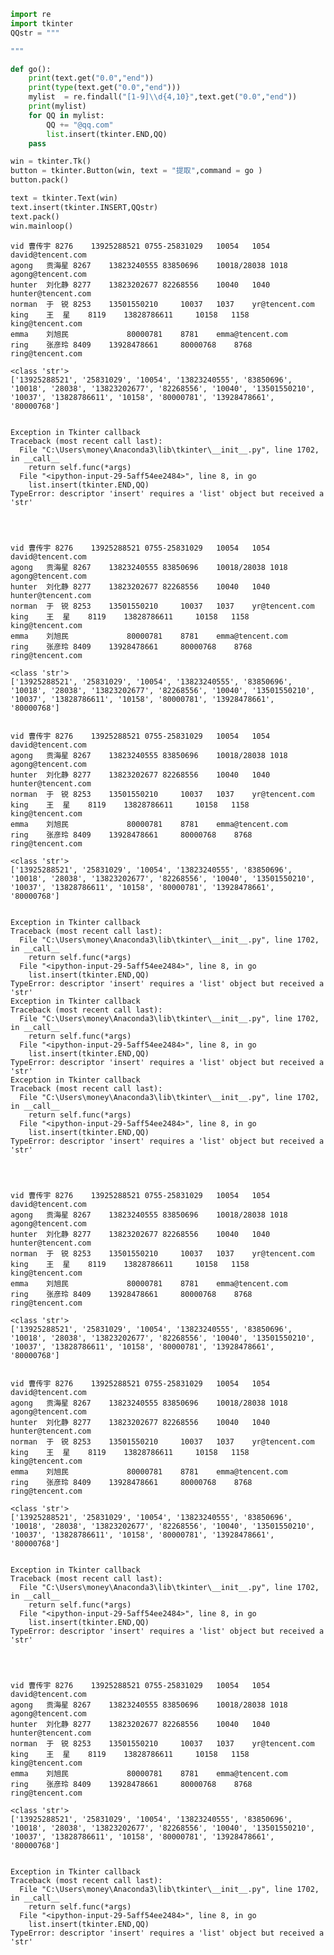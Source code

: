 

```python
import re
import tkinter
QQstr = """

"""
```


```python
def go():
    print(text.get("0.0","end"))
    print(type(text.get("0.0","end")))
    mylist  = re.findall("[1-9]\\d{4,10}",text.get("0.0","end"))
    print(mylist)
    for QQ in mylist:
        QQ += "@qq.com"
        list.insert(tkinter.END,QQ)
    pass
```


```python
win = tkinter.Tk()
button = tkinter.Button(win, text = "提取",command = go )
button.pack()

text = tkinter.Text(win)
text.insert(tkinter.INSERT,QQstr)
text.pack()
win.mainloop()
```

    
    
    vid	曹传宇	8276	13925288521	0755-25831029	10054	1054	david@tencent.com
    agong	贡海星	8267	13823240555	83850696	10018/28038	1018	agong@tencent.com
    hunter	刘化静	8277	13823202677	82268556	10040	1040	hunter@tencent.com
    norman	于　锐	8253	13501550210		10037	1037	yr@tencent.com
    king	王  星	8119	13828786611		10158	1158	king@tencent.com
    emma	刘旭民				80000781	8781	emma@tencent.com
    ring	张彦玲	8409	13928478661		80000768	8768	ring@tencent.com
    
    <class 'str'>
    ['13925288521', '25831029', '10054', '13823240555', '83850696', '10018', '28038', '13823202677', '82268556', '10040', '13501550210', '10037', '13828786611', '10158', '80000781', '13928478661', '80000768']
    

    Exception in Tkinter callback
    Traceback (most recent call last):
      File "C:\Users\money\Anaconda3\lib\tkinter\__init__.py", line 1702, in __call__
        return self.func(*args)
      File "<ipython-input-29-5aff54ee2484>", line 8, in go
        list.insert(tkinter.END,QQ)
    TypeError: descriptor 'insert' requires a 'list' object but received a 'str'
    

    
    
    vid	曹传宇	8276	13925288521	0755-25831029	10054	1054	david@tencent.com
    agong	贡海星	8267	13823240555	83850696	10018/28038	1018	agong@tencent.com
    hunter	刘化静	8277	13823202677	82268556	10040	1040	hunter@tencent.com
    norman	于　锐	8253	13501550210		10037	1037	yr@tencent.com
    king	王  星	8119	13828786611		10158	1158	king@tencent.com
    emma	刘旭民				80000781	8781	emma@tencent.com
    ring	张彦玲	8409	13928478661		80000768	8768	ring@tencent.com
    
    <class 'str'>
    ['13925288521', '25831029', '10054', '13823240555', '83850696', '10018', '28038', '13823202677', '82268556', '10040', '13501550210', '10037', '13828786611', '10158', '80000781', '13928478661', '80000768']
    
    
    vid	曹传宇	8276	13925288521	0755-25831029	10054	1054	david@tencent.com
    agong	贡海星	8267	13823240555	83850696	10018/28038	1018	agong@tencent.com
    hunter	刘化静	8277	13823202677	82268556	10040	1040	hunter@tencent.com
    norman	于　锐	8253	13501550210		10037	1037	yr@tencent.com
    king	王  星	8119	13828786611		10158	1158	king@tencent.com
    emma	刘旭民				80000781	8781	emma@tencent.com
    ring	张彦玲	8409	13928478661		80000768	8768	ring@tencent.com
    
    <class 'str'>
    ['13925288521', '25831029', '10054', '13823240555', '83850696', '10018', '28038', '13823202677', '82268556', '10040', '13501550210', '10037', '13828786611', '10158', '80000781', '13928478661', '80000768']
    

    Exception in Tkinter callback
    Traceback (most recent call last):
      File "C:\Users\money\Anaconda3\lib\tkinter\__init__.py", line 1702, in __call__
        return self.func(*args)
      File "<ipython-input-29-5aff54ee2484>", line 8, in go
        list.insert(tkinter.END,QQ)
    TypeError: descriptor 'insert' requires a 'list' object but received a 'str'
    Exception in Tkinter callback
    Traceback (most recent call last):
      File "C:\Users\money\Anaconda3\lib\tkinter\__init__.py", line 1702, in __call__
        return self.func(*args)
      File "<ipython-input-29-5aff54ee2484>", line 8, in go
        list.insert(tkinter.END,QQ)
    TypeError: descriptor 'insert' requires a 'list' object but received a 'str'
    Exception in Tkinter callback
    Traceback (most recent call last):
      File "C:\Users\money\Anaconda3\lib\tkinter\__init__.py", line 1702, in __call__
        return self.func(*args)
      File "<ipython-input-29-5aff54ee2484>", line 8, in go
        list.insert(tkinter.END,QQ)
    TypeError: descriptor 'insert' requires a 'list' object but received a 'str'
    

    
    
    vid	曹传宇	8276	13925288521	0755-25831029	10054	1054	david@tencent.com
    agong	贡海星	8267	13823240555	83850696	10018/28038	1018	agong@tencent.com
    hunter	刘化静	8277	13823202677	82268556	10040	1040	hunter@tencent.com
    norman	于　锐	8253	13501550210		10037	1037	yr@tencent.com
    king	王  星	8119	13828786611		10158	1158	king@tencent.com
    emma	刘旭民				80000781	8781	emma@tencent.com
    ring	张彦玲	8409	13928478661		80000768	8768	ring@tencent.com
    
    <class 'str'>
    ['13925288521', '25831029', '10054', '13823240555', '83850696', '10018', '28038', '13823202677', '82268556', '10040', '13501550210', '10037', '13828786611', '10158', '80000781', '13928478661', '80000768']
    
    
    vid	曹传宇	8276	13925288521	0755-25831029	10054	1054	david@tencent.com
    agong	贡海星	8267	13823240555	83850696	10018/28038	1018	agong@tencent.com
    hunter	刘化静	8277	13823202677	82268556	10040	1040	hunter@tencent.com
    norman	于　锐	8253	13501550210		10037	1037	yr@tencent.com
    king	王  星	8119	13828786611		10158	1158	king@tencent.com
    emma	刘旭民				80000781	8781	emma@tencent.com
    ring	张彦玲	8409	13928478661		80000768	8768	ring@tencent.com
    
    <class 'str'>
    ['13925288521', '25831029', '10054', '13823240555', '83850696', '10018', '28038', '13823202677', '82268556', '10040', '13501550210', '10037', '13828786611', '10158', '80000781', '13928478661', '80000768']
    

    Exception in Tkinter callback
    Traceback (most recent call last):
      File "C:\Users\money\Anaconda3\lib\tkinter\__init__.py", line 1702, in __call__
        return self.func(*args)
      File "<ipython-input-29-5aff54ee2484>", line 8, in go
        list.insert(tkinter.END,QQ)
    TypeError: descriptor 'insert' requires a 'list' object but received a 'str'
    

    
    
    vid	曹传宇	8276	13925288521	0755-25831029	10054	1054	david@tencent.com
    agong	贡海星	8267	13823240555	83850696	10018/28038	1018	agong@tencent.com
    hunter	刘化静	8277	13823202677	82268556	10040	1040	hunter@tencent.com
    norman	于　锐	8253	13501550210		10037	1037	yr@tencent.com
    king	王  星	8119	13828786611		10158	1158	king@tencent.com
    emma	刘旭民				80000781	8781	emma@tencent.com
    ring	张彦玲	8409	13928478661		80000768	8768	ring@tencent.com
    
    <class 'str'>
    ['13925288521', '25831029', '10054', '13823240555', '83850696', '10018', '28038', '13823202677', '82268556', '10040', '13501550210', '10037', '13828786611', '10158', '80000781', '13928478661', '80000768']
    

    Exception in Tkinter callback
    Traceback (most recent call last):
      File "C:\Users\money\Anaconda3\lib\tkinter\__init__.py", line 1702, in __call__
        return self.func(*args)
      File "<ipython-input-29-5aff54ee2484>", line 8, in go
        list.insert(tkinter.END,QQ)
    TypeError: descriptor 'insert' requires a 'list' object but received a 'str'
    


```python

```


```python

```

